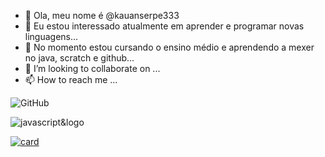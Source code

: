 - 👋 Ola, meu nome é @kauanserpe333
- 👀 Eu estou interessado atualmente em aprender e programar novas linguagens...
- 🌱 No momento estou cursando o ensino médio e aprendendo a mexer no java, scratch e github...
- 💞️ I’m looking to collaborate on ...
- 📫 How to reach me ...


![GitHub](https://img.shields.io/badge/GitHub-100000?style=for-the-badge&logo=github&logoColor=white)




![javascript&logo](https://img.shields.io/badge/JavaScript-F7DF1E?style=for-the-badge&logo=javascript&logoColor=black)


[![card](https://github-readme-stats.vercel.app/api?username=iuricode&theme=default&show_icons=true)](https://github.com/anuraghazra/github-readme-stats)
